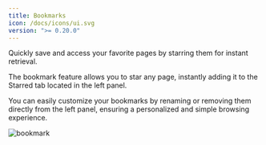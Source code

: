 ```yaml
---
title: Bookmarks
icon: /docs/icons/ui.svg
version: ">= 0.20.0"
---
```


Quickly save and access your favorite pages by starring them for instant retrieval.

The bookmark feature allows you to star any page, instantly adding it to the Starred tab located in the left panel.

You can easily customize your bookmarks by renaming or removing them directly from the left panel, ensuring a personalized and simple browsing experience.

![bookmark](/docs/user-interface-guide/bookmarks.png)